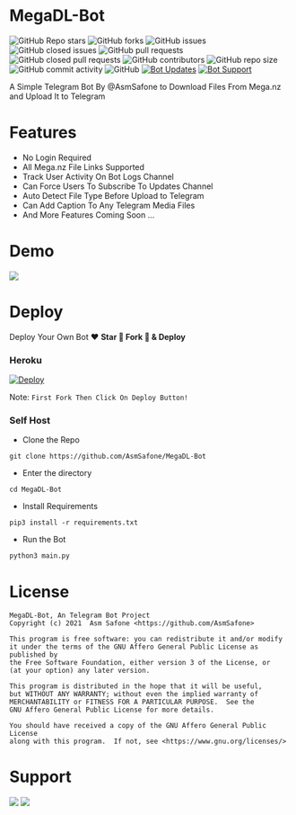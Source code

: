 # MegaDL-Bot
![GitHub Repo stars](https://img.shields.io/github/stars/AsmSafone/MegaDL-Bot?color=blue&style=flat)
![GitHub forks](https://img.shields.io/github/forks/AsmSafone/MegaDL-Bot?color=green&style=flat)
![GitHub issues](https://img.shields.io/github/issues/AsmSafone/MegaDL-Bot)
![GitHub closed issues](https://img.shields.io/github/issues-closed/AsmSafone/MegaDL-Bot)
![GitHub pull requests](https://img.shields.io/github/issues-pr/AsmSafone/MegaDL-Bot)
![GitHub closed pull requests](https://img.shields.io/github/issues-pr-closed/AsmSafone/MegaDL-Bot)
![GitHub contributors](https://img.shields.io/github/contributors/AsmSafone/MegaDL-Bot?style=flat)
![GitHub repo size](https://img.shields.io/github/repo-size/AsmSafone/MegaDL-Bot?color=red)
![GitHub commit activity](https://img.shields.io/github/commit-activity/m/AsmSafone/MegaDL-Bot)
![GitHub](https://img.shields.io/github/license/AsmSafone/MegaDL-Bot)
[![Bot Updates](https://img.shields.io/badge/MegaDL-Bot%20Updates-blue)](https://t.me/AsmSafone)
[![Bot Support](https://img.shields.io/badge/MegaDL-Bot%20Support%20Group-blue)](https://t.me/AsmSupport)

A Simple Telegram Bot By @AsmSafone to Download Files From Mega.nz and Upload It to Telegram

# Features
- No Login Required
- All Mega.nz File Links Supported
- Track User Activity On Bot Logs Channel
- Can Force Users To Subscribe To Updates Channel
- Auto Detect File Type Before Upload to Telegram
- Can Add Caption To Any Telegram Media Files
- And More Features Coming Soon ...

# Demo 
<a href="https://t.me/Mega_DLRobot"><img src="https://img.shields.io/badge/MegaDL_Bot-2cb6e0?style=for-the-badge&logo=telegram&logoColor=white"></a>

# Deploy
Deploy Your Own Bot ♥️ **Star 🌟 Fork 🍴 & Deploy**

### Heroku
[![Deploy](https://www.herokucdn.com/deploy/button.svg)](https://heroku.com/deploy?template=https://github.com/joel710/TG-URL-Uploader)

Note: `First Fork Then Click On Deploy Button!`

### Self Host

- Clone the Repo
```
git clone https://github.com/AsmSafone/MegaDL-Bot
```
- Enter the directory
```
cd MegaDL-Bot
```
- Install Requirements
```
pip3 install -r requirements.txt
```
- Run the Bot
```
python3 main.py
```

# License
```
MegaDL-Bot, An Telegram Bot Project
Copyright (c) 2021  Asm Safone <https://github.com/AsmSafone>

This program is free software: you can redistribute it and/or modify
it under the terms of the GNU Affero General Public License as published by
the Free Software Foundation, either version 3 of the License, or
(at your option) any later version.

This program is distributed in the hope that it will be useful,
but WITHOUT ANY WARRANTY; without even the implied warranty of
MERCHANTABILITY or FITNESS FOR A PARTICULAR PURPOSE.  See the
GNU Affero General Public License for more details.

You should have received a copy of the GNU Affero General Public License
along with this program.  If not, see <https://www.gnu.org/licenses/>
```

# Support 
<a href="https://t.me/safothebot"><img src="https://img.shields.io/badge/Support_Group-2cb6e0?style=for-the-badge&logo=telegram&logoColor=white"></a> <a href="https://t.me/AsmSafone"><img src="https://img.shields.io/badge/Updates_Channel-2cb6e0?style=for-the-badge&logo=telegram&logoColor=white"></a>

